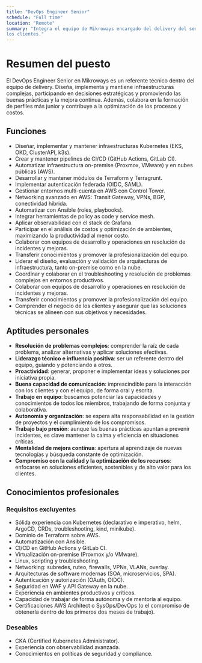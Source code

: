 ```yaml
---
title: "DevOps Engineer Senior"
schedule: "Full time"
location: "Remote"
summary: "Integra el equipo de Mikroways encargado del delivery del servicio a
los clientes."
---
```


# Resumen del puesto

El DevOps Engineer Senior en Mikroways es un referente técnico dentro del equipo
de delivery. Diseña, implementa y mantiene infraestructuras complejas,
participando en decisiones estratégicas y promoviendo las buenas prácticas y la
mejora continua. Además, colabora en la formación de perfiles más junior y
contribuye a la optimización de los procesos y costos.

## Funciones

* Diseñar, implementar y mantener infraestructuras Kubernetes (EKS, OKD,
  ClusterAPI, k3s).
* Crear y mantener pipelines de CI/CD (GitHub Actions, GitLab CI).
* Automatizar infraestructura on-premise (Proxmox, VMware) y en nubes públicas
  (AWS).
* Desarrollar y mantener módulos de Terraform y Terragrunt.
* Implementar autenticación federada (OIDC, SAML).
* Gestionar entornos multi-cuenta en AWS con Control Tower.
* Networking avanzado en AWS: Transit Gateway, VPNs, BGP, conectividad híbrida.
* Automatizar con Ansible (roles, playbooks).
* Integrar herramientas de policy as code y service mesh.
* Aplicar observabilidad con el stack de Grafana.
* Participar en el análisis de costos y optimización de ambientes, maximizando
  la productividad al menor costo.
* Colaborar con equipos de desarrollo y operaciones en resolución de incidentes
  y mejoras.
* Transferir conocimientos y promover la profesionalización del equipo.
* Liderar el diseño, evaluación y validación de arquitecturas de
  infraestructura, tanto on-premise como en la nube.
* Coordinar y colaborar en el troubleshooting y resolución de problemas
  complejos en entornos productivos.
* Colaborar con equipos de desarrollo y operaciones en resolución de incidentes
  y mejoras.
* Transferir conocimientos y promover la profesionalización del equipo.
* Comprender el negocio de los clientes y asegurar que las soluciones técnicas
  se alineen con sus objetivos y necesidades.

## Aptitudes personales

* **Resolución de problemas complejos**: comprender la raíz de cada problema,
  analizar alternativas y aplicar soluciones efectivas.
* **Liderazgo técnico e influencia positiva**: ser un referente dentro del
  equipo, guiando y potenciando a otros.
* **Proactividad**: generar, proponer e implementar ideas y soluciones por
  iniciativa propia.
* **Buena capacidad de comunicación**: imprescindible para la interacción con
  los clientes y con el equipo, de forma oral y escrita.
* **Trabajo en equipo**: buscamos potenciar las capacidades y conocimientos de
  todos los miembros, trabajando de forma conjunta y colaborativa.
* **Autonomía y organización**: se espera alta responsabilidad en la gestión de
  proyectos y el cumplimiento de los compromisos.
* **Trabajo bajo presión**: aunque las buenas prácticas apuntan a prevenir
  incidentes, es clave mantener la calma y eficiencia en situaciones críticas.
* **Mentalidad de mejora continua**: apertura al aprendizaje de nuevas
  tecnologías y búsqueda constante de optimización.
* **Compromiso con la calidad y la optimización de los recursos**: enfocarse en
  soluciones eficientes, sostenibles y de alto valor para los clientes.

## Conocimientos profesionales

### Requisitos excluyentes

* Sólida experiencia con Kubernetes (declarativo e imperativo, helm, ArgoCD,
  CRDs, troubleshooting, kind, minikube).
* Dominio de Terraform sobre AWS.
* Automatización con Ansible.
* CI/CD en GitHub Actions y GitLab CI.
* Virtualización on-premise (Proxmox y/o VMware).
* Linux, scripting y troubleshooting.
* Networking: subredes, ruteo, firewalls, VPNs, VLANs, overlay.
* Arquitecturas de software modernas (SOA, microservicios, SPA).
* Autenticación y autorización (OAuth, OIDC).
* Seguridad en WAF y API Gateway en la nube.
* Experiencia en ambientes productivos y críticos.
* Capacidad de trabajar de forma autónoma y de mentoría al equipo.
* Certificaciones AWS Architect o SysOps/DevOps (o el compromiso de obtenerla
  dentro de los primeros dos meses de trabajo).

### Deseables

* CKA (Certified Kubernetes Administrator).
* Experiencia con observabilidad avanzada.
* Conocimientos en políticas de seguridad y compliance.
